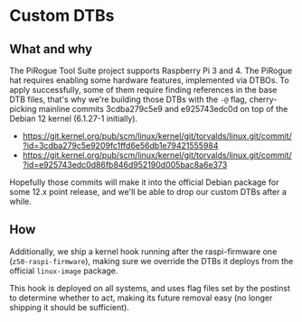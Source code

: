 # Custom DTBs

## What and why

The PiRogue Tool Suite project supports Raspberry Pi 3 and 4. The PiRogue hat
requires enabling some hardware features, implemented via DTBOs. To apply
successfully, some of them require finding references in the base DTB files,
that's why we're building those DTBs with the `-@` flag, cherry-picking mainline
commits 3cdba279c5e9 and e925743edc0d on top of the Debian 12 kernel (6.1.27-1
initially).

 - <https://git.kernel.org/pub/scm/linux/kernel/git/torvalds/linux.git/commit/?id=3cdba279c5e9209fc1ffd6e56db1e79421555984>
 - <https://git.kernel.org/pub/scm/linux/kernel/git/torvalds/linux.git/commit/?id=e925743edc0d86fb846d952190d005bac8a6e373>

Hopefully those commits will make it into the official Debian package for some
12.x point release, and we'll be able to drop our custom DTBs after a while.


## How

Additionally, we ship a kernel hook running after the raspi-firmware one
(`z50-raspi-firmware`), making sure we override the DTBs it deploys from the
official `linux-image` package.

This hook is deployed on all systems, and uses flag files set by the postinst to
determine whether to act, making its future removal easy (no longer shipping it
should be sufficient).
